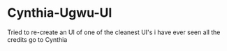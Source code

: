 # Cynthia-Ugwu-UI
Tried to re-create an UI of one of the cleanest UI's i have ever seen all the credits go to Cynthia
